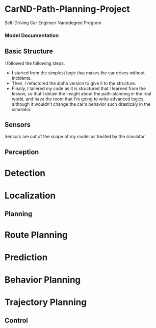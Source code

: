 # CarND-Path-Planning-Project
Self-Driving Car Engineer Nanodegree Program
   
### Model Documentation

## Basic Structure

I followed the following steps.

* I started from the simplest logic that makes the car drives without incidents.
* Then, I refactored the alpha version to give it to the structure.
* Finally, I tailered my code as it is structured that I learned from the lesson, 
so that I obtain the insight about the path-planning in the real world, and have the room that I'm going to write advanced logics, 
although it wouldn't change the car's behavior such drasticaly in the simulator.

## Sensors

Sensors are out of the scope of my model as treated by the simulator.

## Perception

# Detection

# Localization

## Planning

# Route Planning

# Prediction

# Behavior Planning

# Trajectory Planning

## Control

